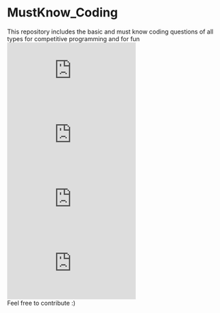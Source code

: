 # MustKnow_Coding
This repository includes the basic and must know coding questions of all types for competitive programming and for fun\
[![First Non Repeated Character](https://github.com/sreejithsankar55/MustKnow_Coding/blob/master/FIrstnonRepeatchar.cpp)](https://github.com/sreejithsankar55/MustKnow_Coding/blob/master/FIrstnonRepeatchar.cpp)\
[![Extract 2 Non repeated Nos from repeated in O(1) space](https://github.com/sreejithsankar55/MustKnow_Coding/blob/master/Extract_2_non_repeat_no.cpp)](https://github.com/sreejithsankar55/MustKnow_Coding/blob/master/Extract_2_non_repeat_no.cpp)\
[![Find next greater number with same set of digits](https://github.com/sreejithsankar55/MustKnow_Coding/blob/master/NextGreaterElementIII.cpp)](https://github.com/sreejithsankar55/MustKnow_Coding/blob/master/NextGreaterElementIII.cpp)\
[![Dutch National Flag (0,1,2 - sort )](https://github.com/sreejithsankar55/MustKnow_Coding/blob/master/DutchNationalFlag.cpp)](https://github.com/sreejithsankar55/MustKnow_Coding/blob/master/DutchNationalFlag.cpp)\
Feel free to contribute :)
